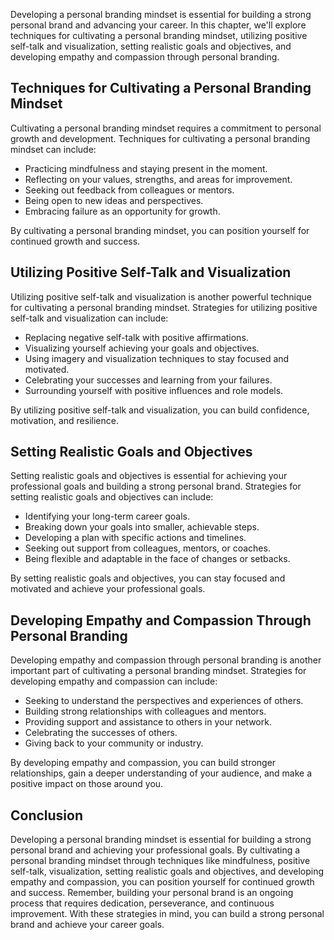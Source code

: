 
Developing a personal branding mindset is essential for building a strong personal brand and advancing your career. In this chapter, we'll explore techniques for cultivating a personal branding mindset, utilizing positive self-talk and visualization, setting realistic goals and objectives, and developing empathy and compassion through personal branding.

Techniques for Cultivating a Personal Branding Mindset
------------------------------------------------------

Cultivating a personal branding mindset requires a commitment to personal growth and development. Techniques for cultivating a personal branding mindset can include:

* Practicing mindfulness and staying present in the moment.
* Reflecting on your values, strengths, and areas for improvement.
* Seeking out feedback from colleagues or mentors.
* Being open to new ideas and perspectives.
* Embracing failure as an opportunity for growth.

By cultivating a personal branding mindset, you can position yourself for continued growth and success.

Utilizing Positive Self-Talk and Visualization
----------------------------------------------

Utilizing positive self-talk and visualization is another powerful technique for cultivating a personal branding mindset. Strategies for utilizing positive self-talk and visualization can include:

* Replacing negative self-talk with positive affirmations.
* Visualizing yourself achieving your goals and objectives.
* Using imagery and visualization techniques to stay focused and motivated.
* Celebrating your successes and learning from your failures.
* Surrounding yourself with positive influences and role models.

By utilizing positive self-talk and visualization, you can build confidence, motivation, and resilience.

Setting Realistic Goals and Objectives
--------------------------------------

Setting realistic goals and objectives is essential for achieving your professional goals and building a strong personal brand. Strategies for setting realistic goals and objectives can include:

* Identifying your long-term career goals.
* Breaking down your goals into smaller, achievable steps.
* Developing a plan with specific actions and timelines.
* Seeking out support from colleagues, mentors, or coaches.
* Being flexible and adaptable in the face of changes or setbacks.

By setting realistic goals and objectives, you can stay focused and motivated and achieve your professional goals.

Developing Empathy and Compassion Through Personal Branding
-----------------------------------------------------------

Developing empathy and compassion through personal branding is another important part of cultivating a personal branding mindset. Strategies for developing empathy and compassion can include:

* Seeking to understand the perspectives and experiences of others.
* Building strong relationships with colleagues and mentors.
* Providing support and assistance to others in your network.
* Celebrating the successes of others.
* Giving back to your community or industry.

By developing empathy and compassion, you can build stronger relationships, gain a deeper understanding of your audience, and make a positive impact on those around you.

Conclusion
----------

Developing a personal branding mindset is essential for building a strong personal brand and achieving your professional goals. By cultivating a personal branding mindset through techniques like mindfulness, positive self-talk, visualization, setting realistic goals and objectives, and developing empathy and compassion, you can position yourself for continued growth and success. Remember, building your personal brand is an ongoing process that requires dedication, perseverance, and continuous improvement. With these strategies in mind, you can build a strong personal brand and achieve your career goals.
